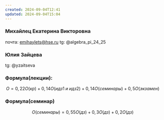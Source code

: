 ```yaml
---
created: 2024-09-04T12:41
updated: 2024-09-04T15:04
---
```

### Михайлец Екатерина Викторовна
почта: emihaylets@hse.ru
tg: @algebra_pi_24_25

### Юлия Зайцева
tg: @yzaitseva

### Формула(лекции): 
$$O=0,22O(кр)+0,14O(идз1\;и\;идз2)+0,14O(семинары)+0,5O(экзамен)$$
### Формула(семинар)
$$
O(семинары)=0,55O(дз)+0,3O(дз)+0,2O(дз)
$$
